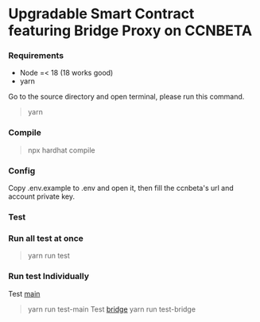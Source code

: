 # Upgradable Smart Contract featuring Bridge Proxy on CCNBETA

### Requirements
- Node =< 18 (18 works good)
- yarn

Go to the source directory and open terminal, please run this command.<br>
> yarn

### Compile
> npx hardhat compile

### Config
Copy .env.example to .env and open it, then fill the ccnbeta's url and account private key.<br>

### Test

### Run all test at once
> yarn run test

### Run test Individually

Test [main]()
> yarn run test-main
Test [bridge]()
> yarn run test-bridge